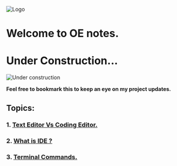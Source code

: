 ![Logo](https://img.alwakeelnews.com/Content/Upload/small/8202013104316907594295.jpg)
# Welcome to OE notes.
# Under Construction...
![Under construction](https://wpnewsify.com/wp-content/uploads/2017/10/UnderConstructionPage-794x398.jpg)

**Feel free to bookmark this to keep an eye on my project updates.**
## Topics:
### 1. [Text Editor Vs Coding Editor.](https://github.com/oebitw/reading-notes/blob/main/text-editor-vs-coding-editor.md)
### 2. [What is IDE ?](https://github.com/oebitw/reading-notes/blob/main/IDE.md)

### 3. [Terminal Commands.](https://github.com/oebitw/reading-notes/blob/main/terminal-commands.md)





